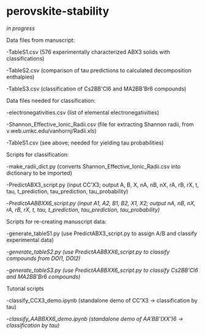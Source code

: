 # perovskite-stability


*in progress*


Data files from manuscript:

  -TableS1.csv (576 experimentally characterized ABX3 solids with classifications)
  
  -TableS2.csv (comparison of tau predictions to calculated decomposition enthalpies)
  
  -TableS3.csv (classification of Cs2BB'Cl6 and MA2BB'Br6 compounds)


Data files needed for classification:

  -electronegativities.csv (list of elemental electronegativities)
  
  -Shannon_Effective_Ionic_Radii.csv (file for extracting Shannon radii, from v.web.umkc.edu/vanhornj/Radii.xls)
  
  -TableS1.csv (see above; needed for yielding tau probabilities)
  
  
Scripts for classification:

  -make_radii_dict.py (converts Shannon_Effective_Ionic_Radii.csv into dictionary to be imported)
  
  -PredictABX3_script.py (input CC'X3; output A, B, X, nA, nB, nX, rA, rB, rX, t, tau, t_prediction, tau_prediction, tau_probability)
  
  -*PredictAABBXX6_script.py (input A1, A2, B1, B2, X1, X2; output nA, nB, nX, rA, rB, rX, t, tau, t_prediction, tau_prediction, tau_probability)*
  
  
Scripts for re-creating manuscript data:

  -generate_tableS1.py (use PredictABX3_script.py to assign A/B and classify experimental data)
  
  -*generate_tableS2.py (use PredictAABBXX6_script.py to classify compounds from DOI1, DOI2)*
  
  -*generate_tableS3.py (use PredictAABBXX6_script.py to classify Cs2BB'Cl6 and MA2BB'Br6 compounds)*
  
  
Tutorial scripts

  -classify_CCX3_demo.ipynb (standalone demo of CC'X3 -> classification by tau)
  
  -*classify_AABBXX6_demo.ipynb (standalone demo of AA'BB'(XX')6 -> classification by tau)*
  
  
